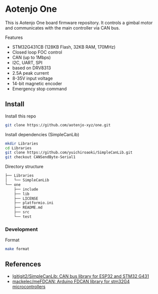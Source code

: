 # Aotenjo One
This is Aotenjo One board firmware repository. It controls a gimbal motor and communicates with the main controller via CAN bus.


Features
- STM32G431CB (128KB Flash, 32KB RAM, 170MHz)
- Closed loop FOC control
- CAN (up to 1Mbps)
- I2C, UART, SPI
- based on DRV8313
- 2.5A peak current
- 8-35V input voltage
- 14-bit magnetic encoder
- Emergency stop command


## Install

Install this repo
```bash
git clone https://github.com/aotenjo-xyz/one.git 
```

Install dependencies (SimpleCanLib)
```bash
mkdir Libraries
cd Libraries
git clone https://github.com/yuichiroaoki/SimpleCanLib.git
git checkout CANSendByte-Serial1
```


Directory structure
```bash
├── Libraries
│   └── SimpleCanLib
└── one
    ├── include
    ├── lib
    ├── LICENSE
    ├── platformio.ini
    ├── README.md
    ├── src
    └── test
```

### Development

Format
```bash
make format
```


## References

- [Igitigit2/SimpleCanLib: CAN bus library for ESP32 and STM32 G431](https://github.com/Igitigit2/SimpleCanLib)
- [mackelec/meFDCAN: Arduino FDCAN library for stm32G4 microcontrollers](https://github.com/mackelec/meFDCAN)
